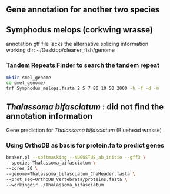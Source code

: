 Gene annotation for another two species
------------------------------------------------------
## Symphodus melops (corkwing wrasse)
annotation gtf file lacks the alternative splicing information          
working dir: ~/Desktop/cleaner_fish/genome     
### Tandem Repeats Finder to search the tandem repeat
```bash
mkdir smel_genome
cd smel_genome/
trf Symphodus_melops.fasta 2 5 7 80 10 50 2000 -h -f -d -m
```
## *Thalassoma bifasciatum* : did not find the annotation information
Gene prediction for *Thalassoma bifasciatum* (Bluehead wrasse)
### Using OrthoDB as basis for protein.fa to predict genes
```bash
braker.pl --softmasking --AUGUSTUS_ab_initio --gff3 \
--species Thalassoma_bifasciatum \
--cores 20 \
--genome=Thalassoma_bifasciatum_ChaHeader.fasta \
--prot_seq=OrthoDB_Vertebrata/proteins.fasta \
--workingdir ./Thalassoma_bifasciatum
```
